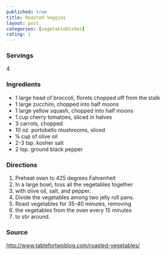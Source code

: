 ```yaml
---
published: true
title: Roasted Veggies
layout: post
categories: [vegetableDishes]
rating: 1
---
```

### Servings
4

### Ingredients
- 1 large head of broccoli, florets chopped off from the stalk
- 1 large zucchini, chopped into half moons
- 1 large yellow squash, chopped into half moons
- 1 cup cherry tomatoes, sliced in halves
- 3 carrots, chopped
- 10 oz. portobello mushrooms, sliced
- ¼ cup of olive oil
- 2-3 tsp. kosher salt
- 2 tsp. ground black pepper

### Directions
1. Preheat oven to 425 degrees Fahrenheit
2. In a large bowl, toss all the vegetables together
3. with olive oil, salt, and pepper.
4. Divide the vegetables among two jelly roll pans.
5. Roast vegetables for 35-40 minutes, removing
6. the vegetables from the oven every 15 minutes
7. to stir around.

### Source
<a href="http://www.tablefortwoblog.com/roasted-vegetables/" target="new">http://www.tablefortwoblog.com/roasted-vegetables/</a>
